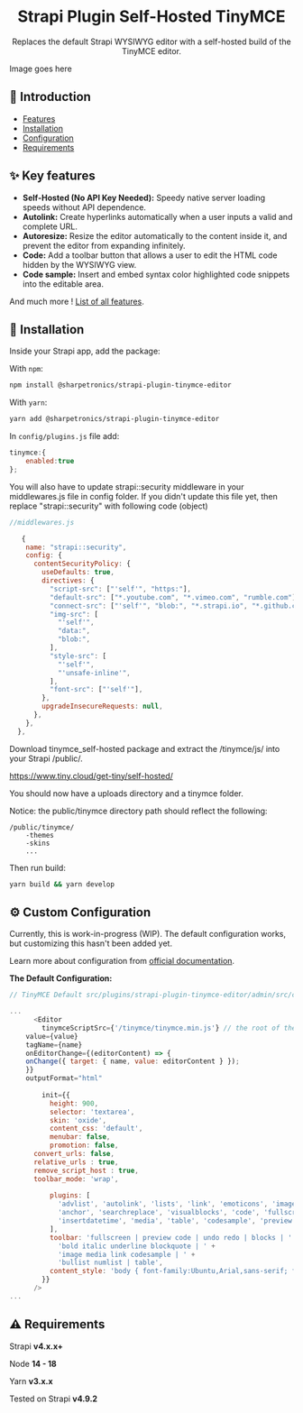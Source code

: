 <h1 align="center">Strapi Plugin Self-Hosted TinyMCE</h1>

<p align="center">Replaces the default Strapi WYSIWYG editor with a self-hosted build of the TinyMCE editor.</p>

Image goes here

## 👋 Introduction

* [Features](#features)
* [Installation](#installation)
* [Configuration](#configuration)
* [Requirements](#requirements)

## <a id="features"></a>✨ Key features

* **Self-Hosted (No API Key Needed):** Speedy native server loading speeds without API dependence.
* **Autolink:** Create hyperlinks automatically when a user inputs a valid and complete URL.
* **Autoresize:** Resize the editor automatically to the content inside it, and prevent the editor from expanding infinitely.
* **Code:** Add a toolbar button that allows a user to edit the HTML code hidden by the WYSIWYG view.
* **Code sample:** Insert and embed syntax color highlighted code snippets into the editable area.


And much more ! [List of all features](https://www.tiny.cloud/tinymce/features/).

## <a id="installation"></a>🔧 Installation

Inside your Strapi app, add the package:

With `npm`:
```bash
npm install @sharpetronics/strapi-plugin-tinymce-editor
```
With `yarn`:
```bash
yarn add @sharpetronics/strapi-plugin-tinymce-editor
```

In `config/plugins.js` file add:
```js
tinymce:{
    enabled:true
};
```

You will also have to update strapi::security middleware in your middlewares.js file in config folder.
If you didn't update this file yet, then replace "strapi::security" with following code (object)
```js
//middlewares.js

   {
    name: "strapi::security",
    config: {
      contentSecurityPolicy: {
        useDefaults: true,  
        directives: {
          "script-src": ["'self'", "https:"],
          "default-src": ["*.youtube.com", "*.vimeo.com", "rumble.com"],
          "connect-src": ["'self'", "blob:", "*.strapi.io", "*.github.com",],
          "img-src": [
            "'self'",
            "data:",
            "blob:",
          ],
          "style-src": [
            "'self'",
            "'unsafe-inline'",
          ],
          "font-src": ["'self'"],
        },
        upgradeInsecureRequests: null,
      },
    },
  },
```

Download tinymce_self-hosted package and extract the /tinymce/js/ into your Strapi /public/.

https://www.tiny.cloud/get-tiny/self-hosted/

You should now have a uploads directory and a tinymce folder. 

Notice: the public/tinymce directory path should reflect the following:

```
/public/tinymce/
	-themes
	-skins
	...
```

Then run build:
```bash
yarn build && yarn develop
```

## <a id="configuration"></a>⚙️ Custom Configuration
Currently, this is work-in-progress (WIP). The default configuration works, but customizing this hasn't been added yet.

Learn more about configuration from [official documentation](https://www.tiny.cloud/docs/tinymce/6/).

**The Default Configuration:**
```js
// TinyMCE Default src/plugins/strapi-plugin-tinymce-editor/admin/src/components/Tinymce/index.js (WIP)

...
      <Editor
        tinymceScriptSrc={'/tinymce/tinymce.min.js'} // the root of the Strapi project from the public directory.
	value={value}
	tagName={name}
	onEditorChange={(editorContent) => {
	onChange({ target: { name, value: editorContent } });
	}}
	outputFormat="html"
	
        init={{
          height: 900,
          selector: 'textarea',
          skin: 'oxide',
          content_css: 'default',
          menubar: false,
          promotion: false,
	  convert_urls: false,
	  relative_urls : true,
	  remove_script_host : true,
	  toolbar_mode: 'wrap',
	  
          plugins: [
            'advlist', 'autolink', 'lists', 'link', 'emoticons', 'image', 'charmap',
            'anchor', 'searchreplace', 'visualblocks', 'code', 'fullscreen',
            'insertdatetime', 'media', 'table', 'codesample', 'preview', 'help', 'wordcount'
          ],
          toolbar: 'fullscreen | preview code | undo redo | blocks | ' +
            'bold italic underline blockquote | ' +
            'image media link codesample | ' +
            'bullist numlist | table',
          content_style: 'body { font-family:Ubuntu,Arial,sans-serif; font-size:14px }'
        }}
      />
...

```

## <a id="requirements"></a>⚠️ Requirements
Strapi **v4.x.x+**

Node **14 - 18**

Yarn **v3.x.x**

Tested on Strapi **v4.9.2**

